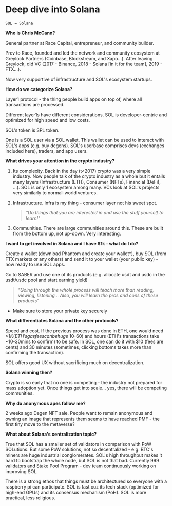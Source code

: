 # Deep dive into Solana

```r
SOL ← Solana
```

**Who is Chris McCann?**

General partner at Race Capital, entrepreneur, and community builder.

Prev to Race, founded and led the network and community ecosystem at Greylock Partners (Coinbase, Blockstream, and Xapo...). After leaving Greylock, did VC (2017 - Binance, 2018 - Solana [in it for the team], 2019 - FTX...).

Now very supportive of infrastructure and SOL's ecosystem startups.

**How do we categorize Solana?**

Layer1 protocol - the thing people build apps on top of, where all transactions are processed.

Different layer1s have different considerations. SOL is developer-centric and optimized for high speed and low costs.

SOL's token is SPL token.

One is a SOL user via a SOL wallet. This wallet can be used to interact with SOL's apps (e.g. buy degens). SOL's userbase comprises devs (exchanges included here), traders, and app users.

**What drives your attention in the crypto industry?**

1. Its complexity. Back in the day (t<2017) crypto was a very simple industry. Now people talk of the crypto industry as a whole but it entails many layers (Infrastructure (ETH), Consumer (NFTs), Financial (DeFi), ...). SOL is only 1 ecosystem among many. VCs look at SOL's projects very similarly to normal-world ventures.
2. Infrastructure. Infra is my thing - consumer layer not his sweet spot.

    > *"Do things that you are interested in and use the stuff yourself to learn!"*

3. Communities. There are large communities around this. These are built from the bottom up, not up-down. Very interesting.

**I want to get involved in Solana and I have $1k - what do I do?**

Create a wallet (download Phantom and create your wallet*), buy SOL (from FTX markets or any others) and send it to your wallet (your public key) - now ready to use SOL apps.

Go to SABER and use one of its products (e.g. allocate usdt and usdc in the usdt/usdc pool and start earning yield)

> *"Going through the whole process will teach more than reading, viewing, listening... Also, you will learn the pros and cons of these products"*

* Make sure to store your private key securely

**What differentiates Solana and the other protocols?**

Speed and cost. If the previous process was done in ETH, one would need >$1K (ETH's gas fees can be huge ~$10-60) and hours (ETH's transactions take ~10-30mins to confirm) to be safe. In SOL, one can do it with $10 (fees are cents) and 30 minutes (sometimes, clicking bottoms takes more than confirming the transaction).

SOL offers good UX without sacrificing much on decentralization.

**Solana winning then?**

Crypto is so early that no one is competing - the industry not prepared for mass adoption yet. Once things get into scale... yes, there will be competing communities.

**Why do anonymous apes follow me?**

2 weeks ago Degen NFT sale. People want to remain anonymous and owning an image that represents them seems to have reached PMF - the first tiny move to the metaverse?

**What about Solana's centralization topic?**

True that SOL has a smaller set of validators in comparison with PoW SOLutions. But some PoW solutions, not so decentralized - e.g. BTC's miners are huge industrial conglomerates. SOL's high throughput makes it hard to bootstrap the whole node, but SOL is not that bad. Currently 999 validators and Stake Pool Program - dev team continuously working on improving SOL.

There is a strong ethos that things must be architectured so everyone with a raspberry pi can participate. SOL is fast cuz its tech stack (optimized for high-end GPUs) and its consensus mechanism (PoH). SOL is more practical, less religious.